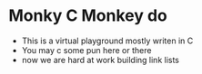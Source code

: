 # Monky C Monkey do

- This is a virtual playground mostly writen in C
- You may c some pun here or there
- now we are hard at work building link lists
